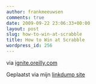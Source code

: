 ```yaml
---
author: frankmeeuwsen
comments: true
date: 2009-09-22 23:06:33+00:00
layout: post
slug: how-to-win-at-scrabble
title: How to Win at Scrabble
wordpress_id: 256
---
```


   

via [ignite.oreilly.com](http://ignite.oreilly.com/2009/09/mehal-shah-on-how-to-win-at-scrabble.html)

     

 Geplaatst via mijn [linkdump site](http://frankmeeuwsen.posterous.com)   

 
